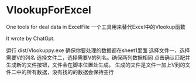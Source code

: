 # VlookupForExcel
One tools for deal data in ExcelFile
一个工具用来替代Excel中的Vlookup函数

It wrote by ChatGpt.

运行 dist/Vlookuppy.exe
确保你要处理的数据都在sheet1里面
选择文件一，选择需要V的列名
选择文件二，选择需要V的列名。确保两列数据相同
点击确认匹配并生成新的文件按钮，文件会在脚本位置处生成。
生成的文件是文件一加上V到的文件二中的所有数据，没有找的的数据会保持空行
